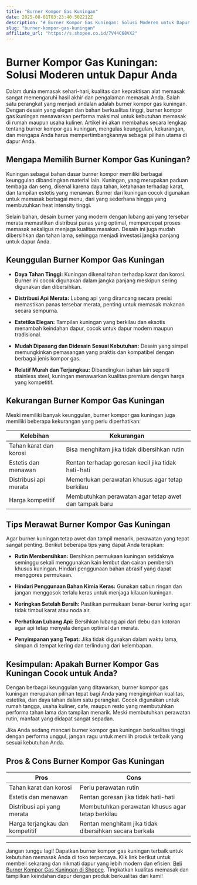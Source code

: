 ```yaml
---
title: "Burner Kompor Gas Kuningan"
date: 2025-08-01T03:23:40.502212Z
description: "# Burner Kompor Gas Kuningan: Solusi Moderen untuk Dapur Anda..."
slug: "burner-kompor-gas-kuningan"
affiliate_url: "https://s.shopee.co.id/7V44C68VX2"
---
```

# Burner Kompor Gas Kuningan: Solusi Moderen untuk Dapur Anda

Dalam dunia memasak sehari-hari, kualitas dan kepraktisan alat memasak sangat memengaruhi hasil akhir dan pengalaman memasak Anda. Salah satu perangkat yang menjadi andalan adalah burner kompor gas kuningan. Dengan desain yang elegan dan bahan berkualitas tinggi, burner kompor gas kuningan menawarkan performa maksimal untuk kebutuhan memasak di rumah maupun usaha kuliner. Artikel ini akan membahas secara lengkap tentang burner kompor gas kuningan, mengulas keunggulan, kekurangan, dan mengapa Anda harus mempertimbangkannya sebagai pilihan utama di dapur Anda.

## Mengapa Memilih Burner Kompor Gas Kuningan?

Kuningan sebagai bahan dasar burner kompor memiliki berbagai keunggulan dibandingkan material lain. Kuningan, yang merupakan paduan tembaga dan seng, dikenal karena daya tahan, ketahanan terhadap karat, dan tampilan estetis yang menawan. Burner dari kuningan cocok digunakan untuk memasak berbagai menu, dari yang sederhana hingga yang membutuhkan heat intensity tinggi.

Selain bahan, desain burner yang modern dengan lubang api yang tersebar merata memastikan distribusi panas yang optimal, mempercepat proses memasak sekaligus menjaga kualitas masakan. Desain ini juga mudah dibersihkan dan tahan lama, sehingga menjadi investasi jangka panjang untuk dapur Anda.

## Keunggulan Burner Kompor Gas Kuningan

- **Daya Tahan Tinggi:** Kuningan dikenal tahan terhadap karat dan korosi. Burner ini cocok digunakan dalam jangka panjang meskipun sering digunakan dan dibersihkan.
  
- **Distribusi Api Merata:** Lubang api yang dirancang secara presisi memastikan panas tersebar merata, penting untuk memasak makanan secara sempurna.
  
- **Estetika Elegan:** Tampilan kuningan yang berkilau dan eksotis menambah keindahan dapur, cocok untuk dapur modern maupun tradisional.
  
- **Mudah Dipasang dan Didesain Sesuai Kebutuhan:** Desain yang simpel memungkinkan pemasangan yang praktis dan kompatibel dengan berbagai jenis kompor gas.
  
- **Relatif Murah dan Terjangkau:** Dibandingkan bahan lain seperti stainless steel, kuningan menawarkan kualitas premium dengan harga yang kompetitif.

## Kekurangan Burner Kompor Gas Kuningan

Meski memiliki banyak keunggulan, burner kompor gas kuningan juga memiliki beberapa kekurangan yang perlu diperhatikan:

| Kelebihan | Kekurangan |
|------------|--------------|
| Tahan karat dan korosi | Bisa menghitam jika tidak dibersihkan rutin |
| Estetis dan menawan | Rentan terhadap goresan kecil jika tidak hati-hati |
| Distribusi api merata | Memerlukan perawatan khusus agar tetap berkilau |
| Harga kompetitif | Membutuhkan perawatan agar tetap awet dan tampak baru |

## Tips Merawat Burner Kompor Gas Kuningan

Agar burner kuningan tetap awet dan tampil menarik, perawatan yang tepat sangat penting. Berikut beberapa tips yang dapat Anda terapkan:

- **Rutin Membersihkan:** Bersihkan permukaan kuningan setidaknya seminggu sekali menggunakan kain lembut dan cairan pembersih khusus kuningan. Hindari penggunaan bahan abrasif yang dapat menggores permukaan.
  
- **Hindari Penggunaan Bahan Kimia Keras:** Gunakan sabun ringan dan jangan menggosok terlalu keras untuk menjaga kilauan kuningan.
  
- **Keringkan Setelah Bersih:** Pastikan permukaan benar-benar kering agar tidak timbul karat atau noda air.
  
- **Perhatikan Lubang Api:** Bersihkan lubang api dari debu dan kotoran agar api tetap menyala dengan optimal dan merata.
  
- **Penyimpanan yang Tepat:** Jika tidak digunakan dalam waktu lama, simpan di tempat kering dan terlindung dari kelembapan.

## Kesimpulan: Apakah Burner Kompor Gas Kuningan Cocok untuk Anda?

Dengan berbagai keunggulan yang ditawarkan, burner kompor gas kuningan merupakan pilihan tepat bagi Anda yang menginginkan kualitas, estetika, dan daya tahan dalam satu perangkat. Cocok digunakan untuk rumah tangga, usaha kuliner, cafe, maupun resto yang membutuhkan performa tahan lama dan tampilan menarik. Meski membutuhkan perawatan rutin, manfaat yang didapat sangat sepadan.

Jika Anda sedang mencari burner kompor gas kuningan berkualitas tinggi dengan performa unggul, jangan ragu untuk memilih produk terbaik yang sesuai kebutuhan Anda.

## Pros & Cons Burner Kompor Gas Kuningan

| Pros | Cons |
|-------|--------|
| Tahan karat dan korosi | Perlu perawatan rutin |
| Estetis dan menawan | Rentan goresan jika tidak hati-hati |
| Distribusi api yang merata | Membutuhkan perawatan khusus agar tetap berkilau |
| Harga terjangkau dan kompetitif | Rentan menghitam jika tidak dibersihkan secara berkala |

---

Jangan tunggu lagi! Dapatkan burner kompor gas kuningan terbaik untuk kebutuhan memasak Anda di toko terpercaya. Klik link berikut untuk membeli sekarang dan nikmati dapur yang lebih modern dan efisien: [Beli Burner Kompor Gas Kuningan di Shopee](https://s.shopee.co.id/7V44C68VX2). Tingkatkan kualitas memasak dan tampilkan keindahan dapur dengan produk berkualitas dari kami!